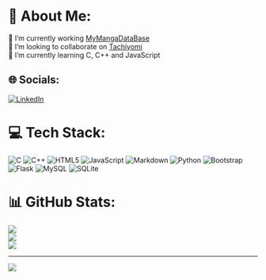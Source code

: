 # 💫 About Me:
🔭 I’m currently working [MyMangaDataBase](https://github.com/EdwinRodger/MyMangaDataBase)<br>👯 I’m looking to collaborate on [Tachiyomi](https://github.com/tachiyomiorg/tachiyomi)<br>🌱 I’m currently learning C, C++ and JavaScript


## 🌐 Socials:
[![LinkedIn](https://img.shields.io/badge/LinkedIn-%230077B5.svg?logo=linkedin&logoColor=white)](https://linkedin.com/in/vaidik-lotan-3b5139264) 

# 💻 Tech Stack:
![C](https://img.shields.io/badge/c-%2300599C.svg?style=flat-square&logo=c&logoColor=white) ![C++](https://img.shields.io/badge/c++-%2300599C.svg?style=flat-square&logo=c%2B%2B&logoColor=white) ![HTML5](https://img.shields.io/badge/html5-%23E34F26.svg?style=flat-square&logo=html5&logoColor=white) ![JavaScript](https://img.shields.io/badge/javascript-%23323330.svg?style=flat-square&logo=javascript&logoColor=%23F7DF1E) ![Markdown](https://img.shields.io/badge/markdown-%23000000.svg?style=flat-square&logo=markdown&logoColor=white) ![Python](https://img.shields.io/badge/python-3670A0?style=flat-square&logo=python&logoColor=ffdd54) ![Bootstrap](https://img.shields.io/badge/bootstrap-%23563D7C.svg?style=flat-square&logo=bootstrap&logoColor=white) ![Flask](https://img.shields.io/badge/flask-%23000.svg?style=flat-square&logo=flask&logoColor=white) ![MySQL](https://img.shields.io/badge/mysql-%2300f.svg?style=flat-square&logo=mysql&logoColor=white) ![SQLite](https://img.shields.io/badge/sqlite-%2307405e.svg?style=flat-square&logo=sqlite&logoColor=white)
# 📊 GitHub Stats:
![](https://github-readme-stats.vercel.app/api?username=EdwinRodger&theme=midnight-purple&hide_border=false&include_all_commits=false&count_private=false)<br/>
![](https://github-readme-streak-stats.herokuapp.com/?user=EdwinRodger&theme=midnight-purple&hide_border=false)<br/>
![](https://github-readme-stats.vercel.app/api/top-langs/?username=EdwinRodger&theme=midnight-purple&hide_border=false&include_all_commits=false&count_private=false&layout=compact)

---
[![](https://visitcount.itsvg.in/api?id=EdwinRodger&icon=4&color=6)](https://visitcount.itsvg.in)

<!-- Proudly created with GPRM ( https://gprm.itsvg.in ) -->
